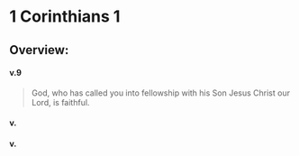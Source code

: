 # 1 Corinthians 1

## Overview:



#### v.9
>God, who has called you into fellowship with his Son Jesus Christ our Lord, is faithful.

#### v.
>

#### v.
>

